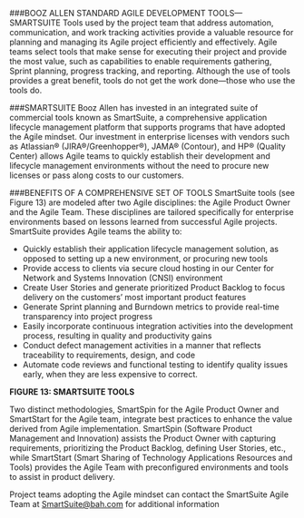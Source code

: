 ###BOOZ ALLEN STANDARD AGILE DEVELOPMENT TOOLS— SMARTSUITE
Tools used by the project team that address automation, communication, and work tracking activities provide a valuable resource for planning and managing its Agile project efficiently and effectively. Agile teams select tools that make sense for executing their project and provide the most value, such as capabilities to enable requirements gathering, Sprint planning, progress tracking, and reporting. Although the use of tools provides a great benefit,   tools do not get the work done—those who use the tools do.

###SMARTSUITE
Booz Allen has invested in an integrated suite of commercial tools known as SmartSuite, a comprehensive application lifecycle management platform that supports programs that have adopted the Agile mindset. Our investment in enterprise licenses with vendors such as Atlassian® (JIRA®/Greenhopper®), JAMA® (Contour), and HP® (Quality Center) allows Agile teams to quickly establish their development and lifecycle management environments without the need to procure new licenses or pass along costs to our customers.

###BENEFITS OF A COMPREHENSIVE SET OF TOOLS
SmartSuite tools (see Figure 13) are modeled after two Agile disciplines: the Agile Product Owner and the Agile Team. These disciplines are tailored specifically for enterprise environments based on lessons learned from successful Agile projects.
SmartSuite provides Agile teams the ability to:

* Quickly establish their application lifecycle management solution, as opposed to setting up a new environment, or procuring new tools
* Provide access to clients via secure cloud hosting in our Center for Network and Systems Innovation (CNSI) environment
* Create User Stories and generate prioritized Product Backlog to focus delivery on the customers’ most important product features
* Generate Sprint planning and Burndown metrics to provide real-time transparency into project progress
* Easily incorporate continuous integration activities into the development process, resulting in quality and productivity gains
* Conduct defect management activities in a manner that reflects traceability to requirements, design, and code
* Automate code reviews and functional testing to identify quality issues early, when they are less expensive to correct.

**FIGURE 13: SMARTSUITE TOOLS**

Two distinct methodologies, SmartSpin for the Agile Product Owner and SmartStart for the Agile team, integrate best practices to enhance the value derived from Agile implementation. SmartSpin (Software Product Management and Innovation) assists the Product Owner with capturing requirements, prioritizing the Product Backlog, defining User Stories, etc., while SmartStart (Smart Sharing of Technology Applications Resources and Tools) provides the Agile Team with preconfigured environments and tools to assist in product delivery.

Project teams adopting the Agile mindset can contact the SmartSuite Agile Team at SmartSuite@bah.com for additional information
